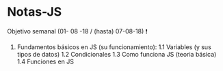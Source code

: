 # Notas-JS

Objetivo semanal (01- 08 -18 / (hasta) 07-08-18) ❗

1) Fundamentos básicos en JS (su funcionamiento):
1.1 Variables (y sus tipos de datos)
1.2 Condicionales
1.3 Como funciona JS (teoria básica)
1.4 Funciones en JS
